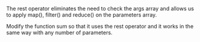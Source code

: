 The rest operator eliminates the need to check the args array and allows us to apply map(), filter() and reduce() on the parameters array.


Modify the function sum so that it uses the rest operator and it works in the same way with any number of parameters.
